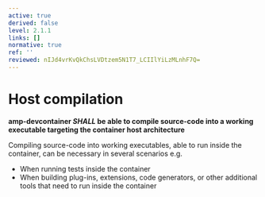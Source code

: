 ```yaml
---
active: true
derived: false
level: 2.1.1
links: []
normative: true
ref: ''
reviewed: nIJd4vrKvQkChsLVDtzem5N1T7_LCIIlYiLzMLnhF7Q=
---
```


# Host compilation

**amp-devcontainer *SHALL* be able to compile source-code into a working executable targeting the container host architecture**

Compiling source-code into working executables, able to run inside the container, can be necessary in several scenarios e.g.
- When running tests inside the container
- When building plug-ins, extensions, code generators, or other additional tools that need to run inside the container